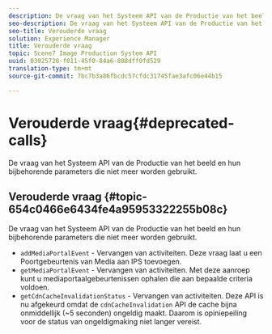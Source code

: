 ```yaml
---
description: De vraag van het Systeem API van de Productie van het beeld en hun bijbehorende parameters die niet meer worden gebruikt.
seo-description: De vraag van het Systeem API van de Productie van het beeld en hun bijbehorende parameters die niet meer worden gebruikt.
seo-title: Verouderde vraag
solution: Experience Manager
title: Verouderde vraag
topic: Scene7 Image Production System API
uuid: 03925728-f011-45f0-84a6-808dff0fd529
translation-type: tm+mt
source-git-commit: 7bc7b3a86fbcdc57cfdc31745fae3afc06e44b15

---
```



# Verouderde vraag{#deprecated-calls}

De vraag van het Systeem API van de Productie van het beeld en hun bijbehorende parameters die niet meer worden gebruikt.

## Verouderde vraag {#topic-654c0466e6434fe4a95953322255b08c}

De vraag van het Systeem API van de Productie van het beeld en hun bijbehorende parameters die niet meer worden gebruikt.

* `addMediaPortalEvent` - Vervangen van activiteiten. Deze vraag laat u een Poortgebeurtenis van Media aan IPS toevoegen.
* `getMediaPortalEvent` - Vervangen van activiteiten. Met deze aanroep kunt u mediaportaalgebeurtenissen ophalen die aan bepaalde criteria voldoen.
* `getCdnCacheInvalidationStatus` - Vervangen van activiteiten. Deze API is nu afgekeurd omdat de `cdnCacheInvalidation` API de cache bijna onmiddellijk (~5 seconden) ongeldig maakt. Daarom is opiniepeiling voor de status van ongeldigmaking niet langer vereist.

